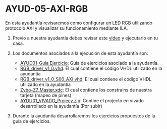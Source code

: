 # AYUD-05-AXI-RGB
En esta ayudantía revisaremos como configurar un LED RGB utilizando protocolo AXI y visualizar su funcionamiento mediante ILA.

1. Previo a nuestra ayudantía debes revisar este [video]([https://youtu.be/KSbtyjlAkPU](https://www.youtube.com/watch?v=6MO-9q7fUwE&list=PLACEUah7BCQvPCO8X1JKmvREXUQkfqjQA&index=7)) y ejecutarlo en tu casa.

2. Los documentos asociados a la ejecución de esta ayudantía son:
    * [AYUD01-Guia Ejercicio](https://github.com/IEE2463-SEP/AYUD05-AXI-RGB/blob/main/AYUD05_AXI_RGB.pdf):  Guía de ejercicios asociado a la ayudantía. 
    * [RGB_driver_v1_0.vhd](https://github.com/IEE2463-SEP/AYUD05-AXI-RGB/blob/main/RGB_driver_v1_0.vhd): El cual contiene el código VHDL utilizado en la ayudantía
    * [RGB_driver_v1_0_S00_AXI.vhd](https://github.com/IEE2463-SEP/AYUD05-AXI-RGB/blob/main/RGB_driver_v1_0_S00_AXI.vhd): El cual contiene el código VHDL utilizado en la ayudantía    
    * [Zybo-Z7_Master.xdc](https://github.com/IEE2463-SEP/AYUD05-AXI-RGB/blob/main/Zybo-Z7-Master.xdc):  El cual contiene los constrains de nuestra tarjeta (mapeo de pines)    
    * [AYDU01_VIVADO_Projecy.zip]():  Contine el projecto en vivado desarrollado en la ayudantía (Por subir)
   
3. Durante la ayudantía desarrollaremos los ejercicios propuestos de la guía de ejercicios.
